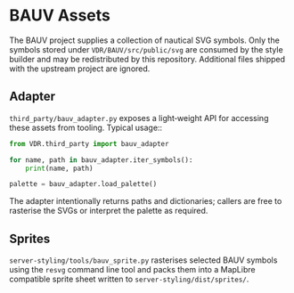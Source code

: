 # BAUV Assets

The BAUV project supplies a collection of nautical SVG symbols.  Only the
symbols stored under `VDR/BAUV/src/public/svg` are consumed by the style builder
and may be redistributed by this repository.  Additional files shipped with the
upstream project are ignored.

## Adapter

`third_party/bauv_adapter.py` exposes a light‑weight API for accessing these
assets from tooling.  Typical usage::

```python
from VDR.third_party import bauv_adapter

for name, path in bauv_adapter.iter_symbols():
    print(name, path)

palette = bauv_adapter.load_palette()
```

The adapter intentionally returns paths and dictionaries; callers are free to
rasterise the SVGs or interpret the palette as required.

## Sprites

`server-styling/tools/bauv_sprite.py` rasterises selected BAUV symbols using the
`resvg` command line tool and packs them into a MapLibre compatible sprite sheet
written to `server-styling/dist/sprites/`.
